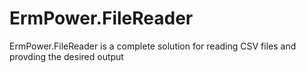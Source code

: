 # ErmPower.FileReader
ErmPower.FileReader is a complete solution for reading CSV files and provding the desired output
